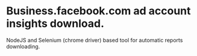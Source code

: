 # Business.facebook.com ad account insights download.

NodeJS and Selenium (chrome driver) based tool for automatic reports downloading.
